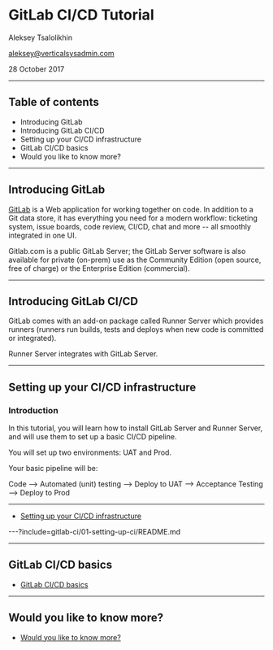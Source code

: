 # GitLab CI/CD Tutorial

Aleksey Tsalolikhin

aleksey@verticalsysadmin.com

28 October 2017

---

## Table of contents

- Introducing GitLab
- Introducing GitLab CI/CD
- Setting up your CI/CD infrastructure
- GitLab CI/CD basics
- Would you like to know more?

---

## Introducing GitLab

[GitLab](https://about.gitlab.com) is a Web application for working together on code. In addition to a Git data store, it has everything you need for a modern workflow: ticketing system, issue boards, code review, CI/CD, chat and more -- all smoothly integrated in one UI.

Gitlab.com is a public GitLab Server; the GitLab Server software is also available for private (on-prem) use as the Community Edition (open source, free of charge) or the Enterprise Edition (commercial).

---
## Introducing GitLab CI/CD

GitLab comes with an add-on package called Runner Server which provides runners (runners run builds, tests and deploys when new code is committed or integrated).

Runner Server integrates with GitLab Server.

---

## Setting up your CI/CD infrastructure

### Introduction

In this tutorial, you will learn how to install GitLab Server and Runner Server, and will use them to set up a basic CI/CD pipeline.

You will set up two environments: UAT and Prod.

Your basic pipeline will be:

Code --> Automated (unit) testing --> Deploy to UAT --> Acceptance Testing --> Deploy to Prod

---
- [Setting up your CI/CD infrastructure](01-setting-up-ci/README.md)

---?include=gitlab-ci/01-setting-up-ci/README.md

---

## GitLab CI/CD basics

- [GitLab CI/CD basics](02-ci-basics/README.md)

---

## Would you like to know more?

- [Would you like to know more?](bookmarks.md)
